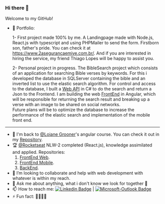 ### Hi there 👋

<!--
**Karosso/Karosso** is a ✨ _special_ ✨ repository because its `README.md` (this file) appears on your GitHub profile. -->

Welcome to my GitHub!

- 📖 Portfolio:

  1- First project made 100% by me. 
    A Landingpage made with Node.js, React.js with typescript and using PHPMailer to send the form. 
    Firstborn son, father's pride. 
    You can check it at https://www.2asegurancaemive.com.br/.
    And if you are interested in hiring the service, my friend Thiago Lopes will be happy to assist you. 
    
  2- Personal project in progress.
    The BibleSearch project which consists of an application for searching Bible verses by keywords.
    For this i developed the database in SQLServer containing the bible and an inverted list to use the elastic search algorithm.
    For control and access to the database, I built a [Web API](https://github.com/Karosso-s/BibleSearchWebApi) in C# to do the search and return a Json to the Frontend.
    I am building the web [FrontEnd](https://github.com/Karosso-s/BibleSearchFrontEndWeb) in Angular, which will be responsible for returning the search result and breaking up a     verse    with an image to be shared on social networks. <br/>
    Future plans will be to optimize the database to increase the performance of the elastic search and implementation of the mobile front end.
    
---------------
- 🌱 I'm back to [@Loiane Grooner](https://github.com/loiane)'s angular course. You can check it out in my [Repository](https://github.com/Karosso/Angular-6).
- 🏆 [@Rocketseat](https://github.com/Rocketseat) NLW-2 completed (React.js), knowledge assimilated and applied. Repositories:
  1. [FrontEnd Web](https://github.com/Karosso/NLW-2).
  2. [FrontEnd Mobile](https://github.com/Karosso/NLW-2-Mobile).
  3. [BackEnd](https://github.com/Karosso/NLW-2-Backend).
- 👯 I’m looking to collaborate and help with web development with whatever is within my reach.
- 💬 Ask me about anything, what i don't know we look for together 👊 
- 📫 How to reach me: [![Linkedin Badge](https://img.shields.io/badge/-Oscar_Dias-blue?style=flat-square&logo=Linkedin&logoColor=white&link=https://www.linkedin.com/in/oscar-oliveira-dias-98890589/)](https://www.linkedin.com/in/oscar-oliveira-dias-98890589/)  |  [![Microsoft-Outlook Badge](https://img.shields.io/badge/-Oscar_Dias-blue?style=flat-square&logo=Microsoft-Outlook&logoColor=white&link=Microsoft-Outlook&logoColor=white&link=mailto:dias_oscar@hotmail.com)](mailto:dias_oscar@hotmail.com)
- ⚡ Fun fact: 🍻🍻🚵🚵

